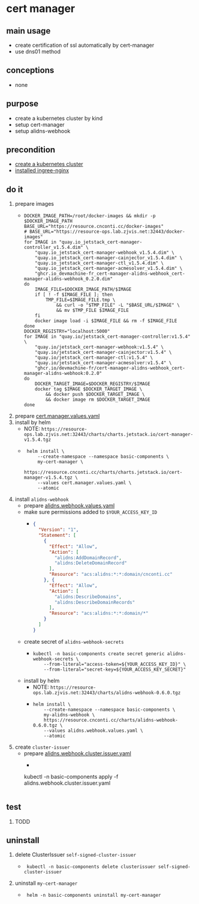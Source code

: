 # cert manager

## main usage
* create certification of ssl automatically by cert-manager
* use dns01 method

## conceptions
* none

## purpose
* create a kubernetes cluster by kind
* setup cert-manager
* setup alidns-webhook

## precondition
* [create a kubernetes cluster](/kubernetes/create.local.cluster.with.kind.md)
* [installed ingree-nginx](/kubernetes/basic/ingress.nginx.md)

## do it
1. prepare images
    * ```shell
      DOCKER_IMAGE_PATH=/root/docker-images && mkdir -p $DOCKER_IMAGE_PATH
      BASE_URL="https://resource.cnconti.cc/docker-images"
      # BASE_URL="https://resource-ops.lab.zjvis.net:32443/docker-images"
      for IMAGE in "quay.io_jetstack_cert-manager-controller_v1.5.4.dim" \
          "quay.io_jetstack_cert-manager-webhook_v1.5.4.dim" \
          "quay.io_jetstack_cert-manager-cainjector_v1.5.4.dim" \
          "quay.io_jetstack_cert-manager-ctl_v1.5.4.dim" \
          "quay.io_jetstack_cert-manager-acmesolver_v1.5.4.dim" \
          "ghcr.io_devmachine-fr_cert-manager-alidns-webhook_cert-manager-alidns-webhook_0.2.0.dim"
      do
          IMAGE_FILE=$DOCKER_IMAGE_PATH/$IMAGE
          if [ ! -f $IMAGE_FILE ]; then
              TMP_FILE=$IMAGE_FILE.tmp \
                  && curl -o "$TMP_FILE" -L "$BASE_URL/$IMAGE" \
                  && mv $TMP_FILE $IMAGE_FILE 
          fi
          docker image load -i $IMAGE_FILE && rm -f $IMAGE_FILE
      done
      DOCKER_REGISTRY="localhost:5000"
      for IMAGE in "quay.io/jetstack_cert-manager-controller:v1.5.4" \
          "quay.io/jetstack_cert-manager-webhook:v1.5.4" \
          "quay.io/jetstack_cert-manager-cainjector:v1.5.4" \
          "quay.io/jetstack_cert-manager-ctl:v1.5.4" \
          "quay.io/jetstack_cert-manager-acmesolver:v1.5.4" \
          "ghcr.io/devmachine-fr/cert-manager-alidns-webhook_cert-manager-alidns-webhook:0.2.0"
      do
          DOCKER_TARGET_IMAGE=$DOCKER_REGISTRY/$IMAGE
          docker tag $IMAGE $DOCKER_TARGET_IMAGE \
              && docker push $DOCKER_TARGET_IMAGE \
              && docker image rm $DOCKER_TARGET_IMAGE
      done
      ```
2. prepare [cert.manager.values.yaml](resources/cert.manager.values.yaml.md)
3. install by helm
    * NOTE: `https://resource-ops.lab.zjvis.net:32443/charts/charts.jetstack.io/cert-manager-v1.5.4.tgz`
    * ```shell
       helm install \
           --create-namespace --namespace basic-components \
           my-cert-manager \
           https://resource.cnconti.cc/charts/charts.jetstack.io/cert-manager-v1.5.4.tgz \
           --values cert.manager.values.yaml \
           --atomic
       ```
4. install `alidns-webhook`
    * prepare [alidns.webhook.values.yaml](resources/alidns.webhook.values.yaml.md)
    * make sure permissions added to `$YOUR_ACCESS_KEY_ID`
        + ```json
          {
            "Version": "1",
            "Statement": [
              {
                "Effect": "Allow",
                "Action": [
                  "alidns:AddDomainRecord",
                  "alidns:DeleteDomainRecord"
                ],
                "Resource": "acs:alidns:*:*:domain/cnconti.cc"
              }, {
                "Effect": "Allow",
                "Action": [
                  "alidns:DescribeDomains",
                  "alidns:DescribeDomainRecords"
                ],
                "Resource": "acs:alidns:*:*:domain/*"
              }
            ]
          }
          ```
    * create secret of `alidns-webhook-secrets`
        + ```shell
          kubectl -n basic-components create secret generic alidns-webhook-secrets \
              --from-literal="access-token=${YOUR_ACCESS_KEY_ID}" \
              --from-literal="secret-key=${YOUR_ACCESS_KEY_SECRET}"
          ```
    * install by helm
        + NOTE: `https://resource-ops.lab.zjvis.net:32443/charts/alidns-webhook-0.6.0.tgz`
        + ```shell
          helm install \
              --create-namespace --namespace basic-components \
              my-alidns-webhook \
              https://resource.cnconti.cc/charts/alidns-webhook-0.6.0.tgz \
              --values alidns.webhook.values.yaml \
              --atomic
          ```
5. create `cluster-issuer`
    * prepare [alidns.webhook.cluster.issuer.yaml](resources/alidns.webhook.cluster.issuer.yaml.md)
        * ```shell
       kubectl -n basic-components apply -f alidns.webhook.cluster.issuer.yaml
       ```

## test
1. TODD

## uninstall
1. delete ClusterIssuer `self-signed-cluster-issuer`
   * ```shell
      kubectl -n basic-components delete clusterissuer self-signed-cluster-issuer
      ```
2. uninstall `my-cert-manager`
   * ```shell
      helm -n basic-components uninstall my-cert-manager
      ```
